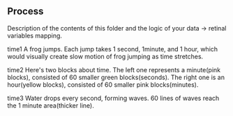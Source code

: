 ## Process

Description of the contents of this folder and the logic of your data → retinal variables mapping.

time1
A frog jumps. Each jump takes 1 second, 1minute, and 1 hour, which would visually create slow motion of frog jumping as time stretches.

time2
Here's two blocks about time. The left one represents a minute(pink blocks), consisted of 60 smaller green blocks(seconds). The right one is an hour(yellow blocks), consisted of 60 smaller pink blocks(minutes).

time3
Water drops every second, forming waves. 60 lines of waves reach the 1 minute area(thicker line).
